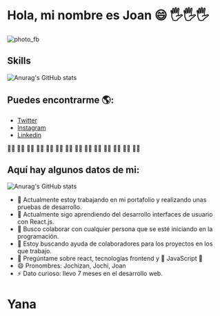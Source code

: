 # Hola, mi nombre es Joan 😄 🖐️🖐️🖐️

![photo_fb](https://user-images.githubusercontent.com/69653003/112893349-2bdcf480-90a0-11eb-996e-89f6c7254ab5.jpg)

## Skills

![Anurag's GitHub stats](https://github-readme-stats.vercel.app/api?username=Jochizan&show_icons=true)

## Puedes encontrarme 🌎:
- [Twitter](https://twitter.com/@Jochizan)
- [Instagram](https://www.instagram.com/joan_lanra/)
- [Linkedin](https://www.linkedin.com/in/joan-jos%C3%A9-roca-hormaza-9a8b861b7/)

👍🏼 👍🏼 👍🏼 👍🏼 👍🏼 👍🏼 👍🏼 👍🏼 👍🏼 👍🏼 👍🏼 👍🏼 👍🏼 👍🏼  

## Aquí hay algunos datos de mi:

![Anurag's GitHub stats](https://github-readme-stats.vercel.app/api?username=Jochizan&show_icons=true)

- 🔭 Actualmente estoy trabajando en mi portafolio y realizando unas pruebas de desarrollo.
- 🌱 Actualmente sigo aprendiendo del desarrollo interfaces de usuario con React.js.
- 👯 Busco colaborar con cualquier persona que se esté iniciando en la programación.
- 🤔 Estoy buscando ayuda de colaboradores para los proyectos en los que trabajo.
- 💬 Pregúntame sobre react, tecnologías frontend y 💖 JavaScript 💙
- 😄 Pronombres: Jochizan, Jochi, Joan
- ⚡ Dato curioso: llevo 7 meses en el desarrollo web.

# Yana
